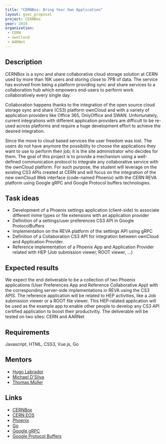 ```yaml
---
title: "CERNBox: Bring Your Own Application"
layout: gsoc_proposal
project: CERNBox
year: 2019
organization:
 - CERN
 - ownCloud
 - AARNet
---
```



## Description

CERNBox is a sync and share collaborative cloud storage solution at CERN used by more than 16K users
and storing close to 7PB of data. The service has evolved from being a platform providing sync and share 
services to a collaboration hub which empowers end-users to perform work collaboratively every single day. 

Collaboration happens thanks to the integration of the open source cloud storage 
sync and share (CS3) platform ownCloud and with a variety of application providers 
like Office 365, OnlyOffice and SWAN. Unfortunately, current
integrations with different application providers are difficult to 
be re-used across platforms and require a huge development effort to achieve the desired integration.

Since the move to cloud based services the user freedom was lost.  The users do not have anymore the possibility to choose the applications they want to use to perform their job; it is the site administrator who decides for them. The goal of this project is to provide a mechanism using a well-defined communication protocol to integrate any collaborative service with the ownCloud platform. For such purpose, the student will leverage on the existing CS3 APIs created at CERN and will focus on the integration of the new ownCloud Web interface (code-named Phoenix) with the CERN REVA platform using Google gRPC and Google Protocol buffers technologies.

## Task ideas

- Development of a Phoenix settings application (client-side) to associate different mime types or file extensions with an application provider
- Definition of a settings/user preferences CS3 API  in Google ProtocolBuffers
- Implementation on the REVA platform of the settings API using gRPC
- Definition of a Collaboration CS3 API for integration between ownCloud and Application Provider.
- Reference implementation of a Phoenix App and Application Provider related with HEP (Job submission viewer, ROOT viewer, ...)

## Expected results
We expect the end deliverable to be a collection of two Phoenix applications (User Preferences App and Reference Collaborative App)
with the corresponding server-side implementations in REVA using the CS3 APIS. The reference application will be related to HEP
activities, like a Job submission viewer or a ROOT file viewer. This HEP-related application will be used as the example app to enable
other people to develop any CS3 API certified application to boost their productvitiy.
The deliverable will be tested on two sites: CERN and AARNet

## Requirements
Javascript, HTML, CSS3, Vue.js, Go

## Mentors
  * [Hugo Labrador](mailto:hugo.gonzalez.labrador@cern.ch)
  * [Michael D'Silva](mailto:michael.dsilva@aarnet.edu.au)
  * [Thomas Müller](mailto:deepdiver@owncloud.com)

## Links
  * [CERNBox](https://cernbox.web.cern.ch/)
  * [CERN EOS](https://eos.web.cern.ch/)
  * [Phoenix](https://github.com/owncloud/phoenix)
  * [Go](https://golang.org/)
  * [Google gRPC](https://grpc.io/)
  * [Google Protocol Buffers](https://developers.google.com/protocol-buffers/)
